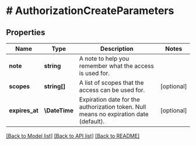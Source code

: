 # # AuthorizationCreateParameters

## Properties

Name | Type | Description | Notes
------------ | ------------- | ------------- | -------------
**note** | **string** | A note to help you remember what the access is used for. | 
**scopes** | **string[]** | A list of scopes that the access can be used for. | [optional] 
**expires_at** | **\DateTime** | Expiration date for the authorization token. Null means no expiration date (default). | [optional] 

[[Back to Model list]](../../README.md#documentation-for-models) [[Back to API list]](../../README.md#documentation-for-api-endpoints) [[Back to README]](../../README.md)


